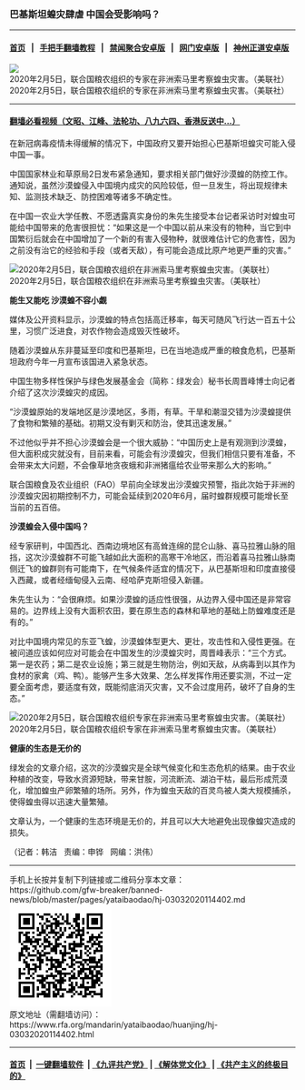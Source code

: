 ### 巴基斯坦蝗灾肆虐 中国会受影响吗？
------------------------

#### [首页](https://github.com/gfw-breaker/banned-news/blob/master/README.md) &nbsp;&nbsp;|&nbsp;&nbsp; [手把手翻墙教程](https://github.com/gfw-breaker/guides/wiki) &nbsp;&nbsp;|&nbsp;&nbsp; [禁闻聚合安卓版](https://github.com/gfw-breaker/bn-android) &nbsp;&nbsp;|&nbsp;&nbsp; [网门安卓版](https://github.com/oGate2/oGate) &nbsp;&nbsp;|&nbsp;&nbsp; [神州正道安卓版](https://github.com/SzzdOgate/update) 



<div id="headerimg">
 <img alt="2020年2月5日，联合国粮农组织的专家在非洲索马里考察蝗虫灾害。（美联社）" src="https://www.rfa.org/mandarin/yataibaodao/huanjing/hj-03032020114402.html/0303f.jpg/image" title="2020年2月5日，联合国粮农组织的专家在非洲索马里考察蝗虫灾害。（美联社）"/>
 <div id="headerimgcontents">
  <div id="headerimgcaption">
   <span>
    2020年2月5日，联合国粮农组织的专家在非洲索马里考察蝗虫灾害。（美联社）
   </span>
   <!-- zoomattribute -->
  </div>
  <!-- headerimgcaption -->
 </div>
 <!-- headerimagecontents -->
</div>

<hr/>


#### [翻墙必看视频（文昭、江峰、法轮功、八九六四、香港反送中...）](https://github.com/gfw-breaker/banned-news/blob/master/pages/link3.md)

<div id="storytext">
 <div>
  <div class="slot_header">
  </div>
 </div>
 <p>
  在新冠病毒疫情未得缓解的情况下，中国政府又要开始担心巴基斯坦蝗灾可能入侵中国一事。
 </p>
 <p>
  中国国家林业和草原局2日发布紧急通知，要求相关部门做好沙漠蝗的防控工作。通知说，虽然沙漠蝗侵入中国境内成灾的风险较低，但一旦发生，将出现规律未知、监测技术缺乏、防控困难等诸多不确定性。
 </p>
 <p>
  在中国一农业大学任教、不愿透露真实身份的朱先生接受本台记者采访时对蝗虫可能给中国带来的危害很担忧：“如果这是一个中国以前从来没有的物种，当它到中国繁衍后就会在中国增加了一个新的有害入侵物种，就很难估计它的危害性，因为之前没有治它的经验和手段（或者天敌），有可能会造成比原产地更严重的灾害。”
 </p>
 <p>
  <div class="image-inline captioned" style="width:1729px;">
   <div style="width:1729px;">
    <img alt="2020年2月5日，联合国粮农组织在非洲索马里考察蝗虫灾害。（美联社）" src="https://www.rfa.org/mandarin/yataibaodao/huanjing/hj-03032020114402.html/0303h.jpg" title="2020年2月5日，联合国粮农组织在非洲索马里考察蝗虫灾害。（美联社）"/>
   </div>
   <div class="image-caption">
    <span style="width:1729px;">
     2020年2月5日，联合国粮农组织在非洲索马里考察蝗虫灾害。（美联社）
    </span>
    <span class="copyright">
    </span>
   </div>
  </div>
 </p>
 <p>
  <b>
   能生又能吃 沙漠蝗不容小觑
  </b>
 </p>
 <p>
  媒体及公开资料显示，沙漠蝗的特点包括高迁移率，每天可随风飞行达一百五十公里，习惯广泛进食，对农作物会造成毁灭性破坏。
 </p>
 <p>
  随着沙漠蝗从东非蔓延至印度和巴基斯坦，已在当地造成严重的粮食危机，巴基斯坦政府今年一月宣布该国进入紧急状态。
 </p>
 <p>
  中国生物多样性保护与绿色发展基金会（简称：绿发会）秘书长周晋峰博士向记者介绍了这次沙漠蝗灾的成因。
 </p>
 <p>
  “沙漠蝗原始的发端地区是沙漠地区，多雨，有草。干旱和潮湿交错为沙漠蝗提供了食物和繁殖的基础。初期又没有剿灭和防治，使其迅速发展。”
 </p>
 <p>
  不过他似乎并不担心沙漠蝗会是一个很大威胁：“中国历史上是有观测到沙漠蝗，但大面积成灾就没有，目前来看，可能会有沙漠蝗灾，但我们相信只要有准备，不会带来太大问题，不会像草地贪夜蛾和非洲猪瘟给农业带来那么大的影响。”
 </p>
 <p>
  联合国粮食及农业组织（FAO）早前向全球发出沙漠蝗灾预警，指此次始于非洲的沙漠蝗灾因初期控制不力，可能会延续到2020年6月，届时蝗群规模可能增长至当前的五百倍。
 </p>
 <p>
 </p>
 <p>
 </p>
 <p>
  <b>
   沙漠蝗会入侵中国吗？
  </b>
 </p>
 <p>
  经专家研判，中国西北、西南边境地区有高耸连绵的昆仑山脉、喜马拉雅山脉的阻挡，这次沙漠蝗群不可能飞越如此大面积的高寒干冷地区，而沿着喜马拉雅山脉南侧迁飞的蝗群则有可能南下，在气候条件适宜的情况下，从巴基斯坦和印度直接侵入西藏，或者经缅甸侵入云南、经哈萨克斯坦侵入新疆。
 </p>
 <p>
  朱先生认为：“会很麻烦。如果沙漠蝗的适应性很强，从边界入侵中国还是非常容易的。边界线上没有大面积农田，要在原生态的森林和草地的基础上防蝗难度还是有的。”
 </p>
 <p>
  对比中国境内常见的东亚飞蝗，沙漠蝗体型更大、更壮，攻击性和入侵性更强。在被问道应该如何应对可能会在中国发生的沙漠蝗灾时，周晋峰表示：“三个方式。第一是农药；第二是农业设施；第三就是生物防治，例如天敌，从病毒到以其作为食材的家禽（鸡、鸭）。能够产生多大效果、怎么样发挥作用还要实测，不过一定要全面考虑，要适度有效，既能彻底消灭灾害，又不会过度用药，破坏了自身的生态。”
 </p>
 <p>
  <div class="image-inline captioned" style="width:1720px;">
   <div style="width:1720px;">
    <img alt="2020年2月5日，联合国粮农组织专家在非洲索马里考察蝗虫灾害。（美联社）" src="https://www.rfa.org/mandarin/yataibaodao/huanjing/hj-03032020114402.html/0303g.jpg" title="2020年2月5日，联合国粮农组织专家在非洲索马里考察蝗虫灾害。（美联社）"/>
   </div>
   <div class="image-caption">
    <span style="width:1720px;">
     2020年2月5日，联合国粮农组织专家在非洲索马里考察蝗虫灾害。（美联社）
    </span>
    <span class="copyright">
    </span>
   </div>
  </div>
 </p>
 <p>
  <b>
   健康的生态是无价的
  </b>
 </p>
 <p>
  绿发会的文章介绍，这次的沙漠蝗灾是全球气候变化和生态危机的结果。由于农业种植的改变，导致水资源短缺，带来甘胺，河流断流、湖泊干枯，最后形成荒漠化，增加蝗虫产卵繁殖的场所。另外，作为蝗虫天敌的百灵鸟被人类大规模捕杀，使得蝗虫得以迅速大量繁殖。
 </p>
 <p>
  文章认为，一个健康的生态环境是无价的，并且可以大大地避免出现像蝗灾造成的损失。
 </p>
 <p>
 </p>
 <p>
  （记者：韩洁   责编：申铧   网编：洪伟）
 </p>
</div>

<hr/>
手机上长按并复制下列链接或二维码分享本文章：<br/>
https://github.com/gfw-breaker/banned-news/blob/master/pages/yataibaodao/hj-03032020114402.md <br/>
<a href='https://github.com/gfw-breaker/banned-news/blob/master/pages/yataibaodao/hj-03032020114402.md'><img src='https://github.com/gfw-breaker/banned-news/blob/master/pages/yataibaodao/hj-03032020114402.md.png'/></a> <br/>
原文地址（需翻墙访问）：https://www.rfa.org/mandarin/yataibaodao/huanjing/hj-03032020114402.html


------------------------
#### [首页](https://github.com/gfw-breaker/banned-news/blob/master/README.md) &nbsp;|&nbsp; [一键翻墙软件](https://github.com/gfw-breaker/nogfw/blob/master/README.md) &nbsp;| [《九评共产党》](https://github.com/gfw-breaker/9ping.md/blob/master/README.md#九评之一评共产党是什么) | [《解体党文化》](https://github.com/gfw-breaker/jtdwh.md/blob/master/README.md) | [《共产主义的终极目的》](https://github.com/gfw-breaker/gczydzjmd.md/blob/master/README.md)


<img src='http://gfw-breaker.win/banned-news/pages/yataibaodao/hj-03032020114402.md' width='0px' height='0px'/>